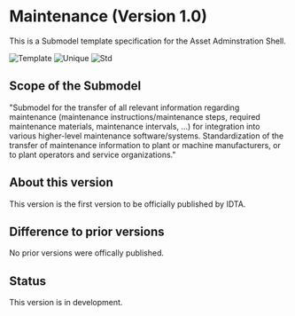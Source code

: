 
# Maintenance (Version 1.0)

This is a Submodel template specification for the Asset Adminstration Shell.

![Template](https://img.shields.io/static/v1?style=plastic&label=SMT&message=Template&color=green)
![Unique](https://img.shields.io/static/v1?style=plastic&label=SMT&message=Unique&color=b5179e)
![Std](https://img.shields.io/static/v1?style=plastic&label=SMT&message=Std&color=4895ef)

## Scope of the Submodel 

"Submodel for the transfer of all relevant information regarding maintenance (maintenance instructions/maintenance steps, required maintenance materials, maintenance intervals, ...) for integration into various higher-level maintenance software/systems. Standardization of the transfer of maintenance information to plant or machine manufacturers, or to plant operators and service organizations."


## About this version

This version is the first version to be officially published by IDTA.

## Difference to prior versions

No prior versions were offically published.

## Status

This version is in development. 


